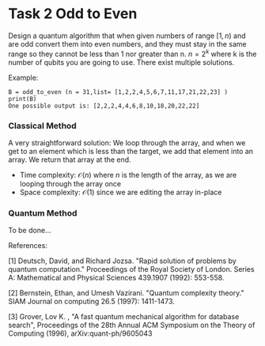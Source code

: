 # Task 2 Odd to Even
Design a quantum algorithm that when given numbers of range $[1,n)$ and are odd
convert them into even numbers, and they must stay in the same range so they cannot be less than 1 nor greater than n. $n = 2^k$ where k is the number of qubits you are going
to use. There exist multiple solutions.

Example:
```
B = odd_to_even (n = 31,list= [1,2,2,4,5,6,7,11,17,21,22,23] )
print(B)
One possible output is: [2,2,2,4,4,6,8,10,18,20,22,22]
```

### Classical Method

A very straightforward solution: We loop through the array, and when we get to an element which is less than the target, we add that element into an array. We return that array at the end. 

- Time complexity: $\mathcal{O}(n)$ where $n$ is the length of the array, as we are looping through the array once
- Space complexity: $\mathcal{O}(1)$ since we are editing the array in-place

### Quantum Method 

To be done...

References:

[1] Deutsch, David, and Richard Jozsa. &quot;Rapid solution of problems by quantum
computation.&quot; Proceedings of the Royal Society of London. Series A: Mathematical and
Physical Sciences 439.1907 (1992): 553-558.

[2] Bernstein, Ethan, and Umesh Vazirani. &quot;Quantum complexity theory.&quot; SIAM Journal
on computing 26.5 (1997): 1411-1473.

[3] Grover, Lov K. , &quot;A fast quantum mechanical algorithm for database search&quot;,
Proceedings of the 28th Annual ACM Symposium on the Theory of Computing (1996),
arXiv:quant-ph/9605043